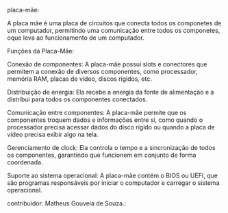 placa-mãe:

A placa mãe é uma placa de circuitos que conecta todos os componetes de um computador, permitindo uma comunicação entre todos os componetes, oque leva ao funcionamento de um computador.

Funções da Placa-Mãe:

Conexão de componentes:
A placa-mãe possui slots e conectores que permitem a conexão de diversos componentes, como processador, memória RAM, placas de vídeo, discos rígidos, etc. 

Distribuição de energia:
Ela recebe a energia da fonte de alimentação e a distribui para todos os componentes conectados.

Comunicação entre componentes:
A placa-mãe permite que os componentes troquem dados e informações entre si, como quando o processador precisa acessar dados do disco rígido ou quando a placa de vídeo precisa exibir algo na tela.

Gerenciamento de clock:
Ela controla o tempo e a sincronização de todos os componentes, garantindo que funcionem em conjunto de forma coordenada. 

Suporte ao sistema operacional:
A placa-mãe contém o BIOS ou UEFI, que são programas responsáveis por iniciar o computador e carregar o sistema operacional.

contribuidor: Matheus Gouveia de Souza.: